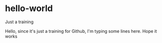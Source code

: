 # hello-world
Just a training

Hello, since it's just a training for Github, I'm typing some lines here. Hope it works
